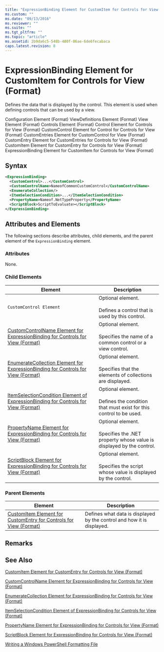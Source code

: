 ```yaml
---
title: "ExpressionBinding Element for CustomItem for Controls for View (Format) | Microsoft Docs"
ms.custom: ""
ms.date: "09/13/2016"
ms.reviewer: ""
ms.suite: ""
ms.tgt_pltfrm: ""
ms.topic: "article"
ms.assetid: 2b9da6c5-548b-480f-86ae-6de6fecabaca
caps.latest.revision: 8
---
```

# ExpressionBinding Element for CustomItem for Controls for View (Format)

Defines the data that is displayed by the control. This element is used when defining controls that can be used by a view.

Configuration Element (Format)
ViewDefinitions Element (Format)
View Element (Format)
Controls Element (Format)
Control Element for Controls for View (Format)
CustomControl Element for Control for Controls for View (Format)
CustomEntries Element for CustomControl for View (Format)
CustomEntry Element for CustomEntries for Controls for View (Format)
CustomItem Element for CustomEntry for Controls for View (Format)
ExpressionBinding Element for CustomItem for Controls for View (Format)

## Syntax

```xml
<ExpressionBinding>
  <CustomControl>...</CustomControl>
  <CustomControlName>NameofCommonCustomControl</CustomControlName>
  <EnumerateCollection/>
  <ItemSelectionCondition>...</ItemSelectionCondition>
  <PropertyName>Nameof.NetTypeProperty</PropertyName>
  <ScriptBlock>ScriptToEvaluate></ScriptBlock>
</ExpressionBinding>
```

## Attributes and Elements

The following sections describe attributes, child elements, and the parent element of the `ExpressionBinding` element.

### Attributes

None.

### Child Elements

|Element|Description|
|-------------|-----------------|
|`CustomControl Element`|Optional element.<br /><br /> Defines a control that is used by this control.|
|[CustomControlName Element for ExpressionBinding for Controls for View (Format)](./customcontrolname-element-for-expressionbinding-for-controls-for-view-format.md)|Optional element.<br /><br /> Specifies the name of a common control or a view control.|
|[EnumerateCollection Element for ExpressionBinding for Controls for View (Format)](./enumeratecollection-element-for-expressionbinding-for-controls-for-view-format.md)|Optional element.<br /><br /> Specifies that the elements of collections are displayed.|
|[ItemSelectionCondition Element of ExpressionBinding for Controls for View (Format)](./itemselectioncondition-element-for-expressionbinding-for-controls-for-view-format.md)|Optional element.<br /><br /> Defines the condition that must exist for this control to be used.|
|[PropertyName Element for ExpressionBinding for Controls for View (Format)](./propertyname-element-for-expressionbinding-for-controls-for-view-format.md)|Optional element.<br /><br /> Specifies the .NET property whose value is displayed by the control.|
|[ScriptBlock Element for ExpressionBinding for Controls for View (Format)](./scriptblock-element-for-expressionbinding-for-controls-for-view-format.md)|Optional element.<br /><br /> Specifies the script whose value is displayed by the control.|

### Parent Elements

|Element|Description|
|-------------|-----------------|
|[CustomItem Element for CustomEntry for Controls for View (Format)](./customitem-element-for-customentry-for-controls-for-view-format.md)|Defines what data is displayed by the control and how it is displayed.|

## Remarks

## See Also

[CustomItem Element for CustomEntry for Controls for View (Format)](./customitem-element-for-customentry-for-controls-for-view-format.md)

[CustomControlName Element for ExpressionBinding for Controls for View (Format)](./customcontrolname-element-for-expressionbinding-for-controls-for-view-format.md)

[EnumerateCollection Element for ExpressionBinding for Controls for View (Format)](./enumeratecollection-element-for-expressionbinding-for-controls-for-view-format.md)

[ItemSelectionCondition Element of ExpressionBinding for Controls for View (Format)](./itemselectioncondition-element-for-expressionbinding-for-controls-for-view-format.md)

[PropertyName Element for ExpressionBinding for Controls for View (Format)](./propertyname-element-for-expressionbinding-for-controls-for-view-format.md)

[ScriptBlock Element for ExpressionBinding for Controls for View (Format)](./scriptblock-element-for-expressionbinding-for-controls-for-view-format.md)

[Writing a Windows PowerShell Formatting File](./writing-a-windows-powershell-formatting-file.md)
